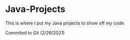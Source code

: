 # Java-Projects
This is where I put my Java projects to show off my code.































Commited to Git (2/26/2021)
